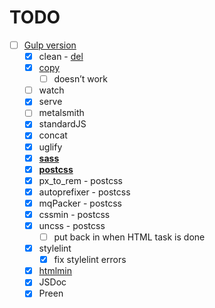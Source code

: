 # TODO

- [ ] [Gulp version](https://github.com/furzeface/blackledge/issues/9)
	- [x] clean - [del](https://www.npmjs.com/package/del)
	- [x] [copy](https://www.npmjs.com/package/gulp-copy)
		- [ ] doesn’t work
	- [ ] watch
	- [x] serve
	- [ ] metalsmith
	- [x] standardJS
	- [x] concat
	- [x] uglify
	- [x] [**sass**](https://www.npmjs.com/package/gulp-sass)
	- [x] [**postcss**](https://www.npmjs.com/package/postcss)
	- [x] px_to_rem - postcss
	- [x] autoprefixer - postcss
	- [x] mqPacker - postcss
	- [x] cssmin - postcss
	- [x] uncss - postcss 
		- [ ] put back in when HTML task is done
	- [x] stylelint
		- [x] fix stylelint errors
	- [x] [htmlmin](https://www.npmjs.com/package/gulp-htmlmin)
	- [x] JSDoc
	- [x] Preen
